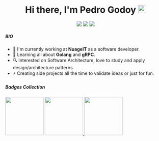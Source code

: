 <div align="center">
  <h1>Hi there, I'm Pedro Godoy <img src="https://media.giphy.com/media/hvRJCLFzcasrR4ia7z/giphy.gif" width="25px"> </h1>
  <a href="https://linkedin.com/in/pedrobgodoy"><img src="https://img.shields.io/badge/linkedin-0077B5.svg?style=for-the-badge&logo=linkedin&logoColor=white"></a>
  <a href="https://instagram.com/pedrogodoyy_"><img src="https://img.shields.io/badge/instagram-E4405F.svg?style=for-the-badge&logo=instagram&logoColor=white"></a>
  <a href="mailto:pedrohenrique.godoy@outlook.com"><img src="https://img.shields.io/badge/e‑mail-D14836.svg?style=for-the-badge&logo=microsoftoutlook&logoColor=white"></a>
</div>

##### BIO

 - :office: I'm currently working at **NuageIT** as a software developer.
 - :seedling: Learning all about **Golang** and **gRPC**.
 - :mag: Interested on Software Architecture, love to study and apply design/architecture patterns.
 - :zap: Creating side projects all the time to validate ideas or just for fun.

##### Badges Collection

<p>
  <!-- AWS Certified Developer – Associate -->
  <img src="https://images.credly.com/size/340x340/images/598f6ac6-2dbd-4394-8ae4-943b2f4c43ea/AWS-Developer-Associate-2020.png" width="120px">
  <a href="https://www.credly.com/badges/8b44e0e5-1047-4d3c-9af0-141686884c25/public_url">

  <!-- Lifelong Learning -->
  <img src="https://images.credly.com/size/340x340/images/f5cf37e4-6ebd-4067-96a9-b26d04f51ff7/CertiProf-Badge-LLL.png" width="120px">
  <a href="https://www.credly.com/badges/289fb8d2-6869-40de-a6ca-e2f0cac3dc36/public_url">
  
  <!-- Scrum Foundation Professional Certificate -->
  <img src="https://images.credly.com/size/340x340/images/c2ddc533-ba6c-464d-a69d-f9f28177176b/CertiProf-Badge-SFPC.png" width="120px">
  <a href="https://www.credly.com/badges/f5920000-7fa3-4a55-a084-d75b7328d286/public_url">
</p>